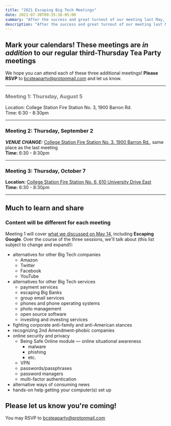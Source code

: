 ```yaml
---
title: "2021 Escaping Big Tech Meetings"
date: 2021-07-30T09:35:16-05:00
summary: "After the success and great turnout of our meeting last May, we're dedicating three separate meetings to the topic of Escaping Big Tech"
description: "After the success and great turnout of our meeting last May, we're dedicating three separate meetings to the topic of Escaping Big Tech"
---
```


## Mark your calendars! These meetings are *in addition* to our regular third-Thursday Tea Party meetings 

We hope you can attend each of these three additional meetings! **Please RSVP** to [bcsteaparty@protonmail.com](mailto:bcsteaparty@protonmail.com) and let us know.  

<hr style="margin-block-start: 0.25em;margin-block-end: 0.25em;">

### <span style="color:#777;">Meeting 1: Thursday, August 5   

Location: College Station Fire Station No. 3, 1900 Barron Rd.    
Time: 6:30 - 8:30pm</span>    

<hr style="margin-block-start: 0.25em;margin-block-end: 0.25em;">

### Meeting 2: <span class="hilite">Thursday, September 2</span>   

***VENUE CHANGE:*** [College Station Fire Station No. 3, 1900 Barron Rd.](https://cstx.gov/departments___city_hall/fire/fire_stations___facilities), same place as the last meeting   
**Time:** 6:30 - 8:30pm 
 
<hr style="margin-block-start: 0.25em;margin-block-end: 0.25em;">

### Meeting 3: <span class="hilite">Thursday, October 7</span>    

**Location:** [College Station Fire Station No. 6, 610 University Drive East](https://cstx.gov/departments___city_hall/fire/fire_stations___facilities)  
**Time:** 6:30 - 8:30pm 

<hr style="margin-block-start: 0.25em;margin-block-end: 0.25em;">

## Much to learn and share

### Content will be different for each meeting

Meeting 1 will cover [what we discussed on May 14](https://www.bcsteaparty.com/post/2021-may-big-tech/), including **Escaping Google**. Over the course of the three sessions, we'll talk about (this list subject to change and expand!):

- alternatives for other Big Tech companies
    - Amazon
    - Twitter
    - Facebook
    - YouTube
- alternatives for other Big Tech services
    - payment services
    - escaping Big Banks
    - group email services
    - phones and phone operating systems
    - photo management
    - open source software
    - investing and investing services
- fighting corporate anti-family and anti-American stances
- recognizing 2nd Amendment-phobic companies
- online security and privacy 
    - Being Safe Online module &mdash; online situational awareness
        - malware
        - phishing
        - etc.
    - VPN
    - passwords/passphrases
    - password managers
    - multi-factor authentication
- alternative ways of consuming news
- hands-on help getting your computer(s) set up

## Please let us know you're coming! 

You may RSVP to [bcsteaparty@protonmail.com](mailto:bcsteaparty@protonmail.com)  
